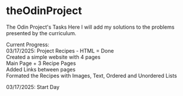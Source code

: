 # theOdinProject
The Odin Project's Tasks
Here I will add my solutions to the problems presented by the curriculum.

Current Progress:  
03/17/2025: Project Recipes - HTML = Done  
Created a simple website with 4 pages  
Main Page + 3 Recipe Pages  
Added Links between pages  
Formated the Recipes with Images, Text, Ordered and Unordered Lists  

03/17/2025: Start Day